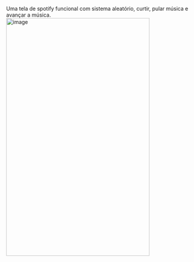 Uma tela de spotify funcional com sistema aleatório, curtir, pular música e avançar a música.
<img width="385" height="639" alt="image" src="https://github.com/user-attachments/assets/cf5a4735-f654-49a6-bb9f-6902b76f1a22" />

